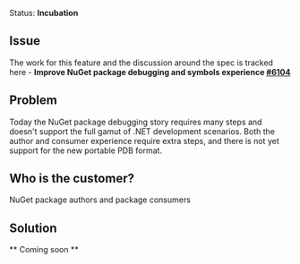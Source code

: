 Status: **Incubation**

## Issue
The work for this feature and the discussion around the spec is tracked here - **Improve NuGet package debugging and symbols experience [#6104](https://github.com/NuGet/Home/issues/6104)**

##  Problem
Today the NuGet package debugging story requires many steps and doesn't support the full gamut of .NET development scenarios. Both the author and consumer experience require extra steps, and there is not yet support for the new portable PDB format. 

## Who is the customer?
NuGet package authors and package consumers

## Solution

** Coming soon **